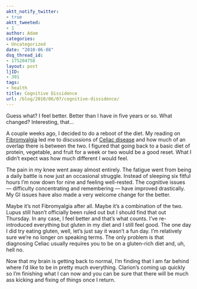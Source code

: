 ```yaml
---
aktt_notify_twitter:
- true
aktt_tweeted:
- 1
author: Adam
categories:
- Uncategorized
date: "2010-06-08"
dsq_thread_id:
- 175204758
layout: post
ljID:
- 301
tags:
- health
title: Cognitive Dissidence
url: /blog/2010/06/07/cognitive-dissidence/
---
```

Guess what? I feel better. Better than I have in five years or so. What changed? Interesting, that&#8230;

A couple weeks ago, I decided to do a reboot of the diet. My reading on [Fibromyalgia](1) led me to discussions of [Celiac disease](2) and how much of an overlap there is between the two. I figured that going back to a basic diet of protein, vegetable, and fruit for a week or two would be a good reset. What I didn’t expect was how much different I would feel.

The pain in my knee went away almost entirely. The fatigue went from being a daily battle is now just an occasional struggle. Instead of sleeping six fitful hours I’m now down for nine and feeling well-rested. The cognitive issues &#8212; difficulty concentrating and remembering &#8212; have improved drastically. My GI issues have also made a very welcome change for the better.

Maybe it’s not Fibromyalgia after all. Maybe it’s a combination of the two. Lupus still hasn’t officially been ruled out but I should find that out Thursday. In any case, I feel better and that’s what counts. I’ve re-introduced everything but gluten in my diet and I still feel good. The one day I did try eating gluten, well, let’s just say it wasn’t a fun day. I’m relatively sure we’re no longer on speaking terms. The only problem is that diagnosing Celiac usually requires you to be on a gluten-rich diet and, uh, hell no.

Now that my brain is getting back to normal, I’m finding that I am far behind where I’d like to be in pretty much everything. Clarion’s coming up quickly so I’m finishing what I can now and you can be sure that there will be much ass kicking and fixing of things once I return.

 [1]: http://en.wikipedia.org/wiki/Fibromyalgia
 [2]: https://health.google.com/health/ref/Celiac+disease+-+sprue
